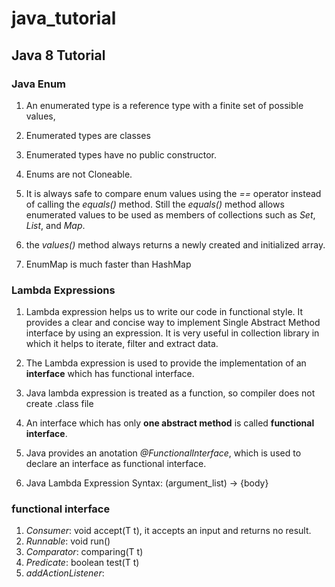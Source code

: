 # java_tutorial
## Java 8 Tutorial
### Java Enum
1. An enumerated type is a reference type with a finite set of possible values,
2. Enumerated types are classes
3. Enumerated types have no public constructor.
4. Enums are not Cloneable.
5. It is always safe to compare enum values using the _==_ operator instead of calling the _equals()_ method.
   Still the _equals()_ method allows enumerated values to be used as members of collections such as _Set_, _List_,
   and _Map_.

6. the _values()_ method always returns a newly created and initialized array.
7. EnumMap is much faster than HashMap

### Lambda Expressions
1. Lambda expression helps us to write our code in functional style. It provides a clear and concise way to
   implement Single Abstract Method interface by using an expression. It is very useful in collection library in
   which it helps to iterate, filter and extract data.

2. The Lambda expression is used to provide the implementation of an **interface** which has functional interface.
3. Java lambda expression is treated as a function, so compiler does not create .class file
4. An interface which has only **one abstract method** is called **functional interface**.
5. Java provides an anotation _@FunctionalInterface_, which is used to declare an interface as functional interface.
6. Java Lambda Expression Syntax: (argument_list) -> {body}

### functional interface
1. _Consumer_: void accept(T t), it accepts an input and returns no result.
2. _Runnable_: void run()
3. _Comparator_: comparing(T t)
4. _Predicate_: boolean test(T t)
5. _addActionListener_: 